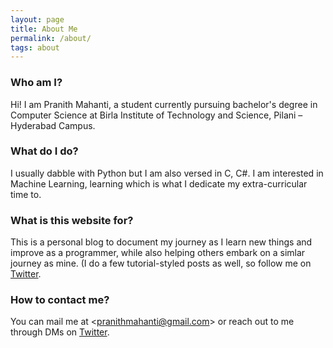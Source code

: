 ```yaml
---
layout: page
title: About Me
permalink: /about/
tags: about
---
```


### Who am I? 
Hi! I am Pranith Mahanti, a student currently pursuing bachelor's degree in Computer Science at Birla Institute of Technology and Science, Pilani – Hyderabad Campus.

### What do I do?
I usually dabble with Python but I am also versed in C, C#. I am interested in Machine Learning, learning which is what I dedicate my extra-curricular time to.

### What is this website for?
This is a personal blog to document my journey as I learn new things and improve as a programmer, while also helping others embark on a simlar journey as mine. (I do a few tutorial-styled posts as well, so follow me on [Twitter](https://x.com.PranithMahanti).

### How to contact me?
You can mail me at <[pranithmahanti@gmail.com](mailto:pranithmahanti@gmail.com)> or reach out to me through DMs on [Twitter](https://x.com.PranithMahanti).
